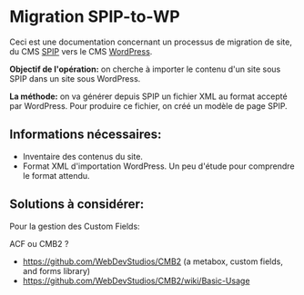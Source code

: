 # Migration SPIP-to-WP

Ceci est une documentation concernant un processus de migration de site, du CMS [SPIP](https://www.spip.net) vers le CMS [WordPress](https://fr.wordpress.org/).

**Objectif de l'opération:** on cherche à importer le contenu d'un site sous SPIP dans un site sous WordPress.

**La méthode:** on va générer depuis SPIP un fichier XML au format accepté par WordPress. Pour produire ce fichier, on créé un modèle de page SPIP.

## Informations nécessaires:

- Inventaire des contenus du site.
- Format XML d'importation WordPress. Un peu d'étude pour comprendre le format attendu.

## Solutions à considérer:

Pour la gestion des Custom Fields:

ACF ou CMB2 ?

- https://github.com/WebDevStudios/CMB2 (a metabox, custom fields, and forms library)
- https://github.com/WebDevStudios/CMB2/wiki/Basic-Usage

